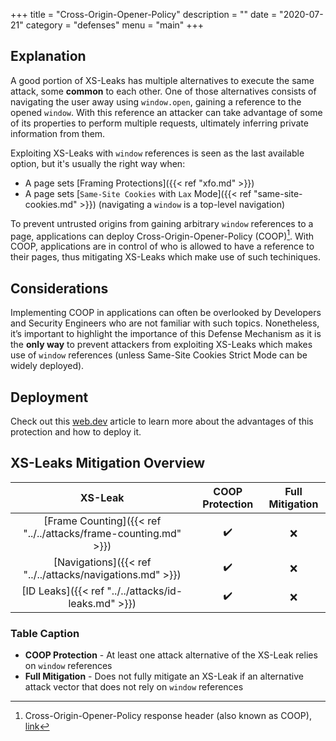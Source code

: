 +++
title = "Cross-Origin-Opener-Policy"
description = ""
date = "2020-07-21"
category = "defenses"
menu = "main"
+++

## Explanation

A good portion of XS-Leaks has multiple alternatives to execute the same attack, some **common** to each other. One of those alternatives consists of navigating the user away using `window.open`, gaining a reference to the opened `window`. With this reference an attacker can take advantage of some of its properties to perform multiple requests, ultimately inferring private information from them.

Exploiting XS-Leaks with `window` references is seen as the last available option, but it's usually the right way when:

- A page sets [Framing Protections]({{< ref "xfo.md" >}})
- A page sets [`Same-Site Cookies` with `Lax` Mode]({{< ref "same-site-cookies.md" >}}) (navigating a `window` is a top-level navigation)

To prevent untrusted origins from gaining arbitrary `window` references to a page, applications can deploy Cross-Origin-Opener-Policy (COOP)[^1]. With COOP, applications are in control of who is allowed to have a reference to their pages, thus mitigating XS-Leaks which make use of such techiniques.

## Considerations

Implementing COOP in applications can often be overlooked by Developers and Security Engineers who are not familiar with such topics. Nonetheless, it’s important to highlight the importance of this Defense Mechanism as it is the **only way** to prevent attackers from exploiting XS-Leaks which makes use of `window` references (unless Same-Site Cookies Strict Mode can be widely deployed).

## Deployment

Check out this [web.dev](https://web.dev/why-coop-coep/) article to learn more about the advantages of this protection and how to deploy it.

## XS-Leaks Mitigation Overview

|                           XS-Leak                                 |    COOP Protection       |  Full Mitigation   |
|:-----------------------------------------------------------------:|:------------------------:|:-------------------:
| [Frame Counting]({{< ref "../../attacks/frame-counting.md" >}})   |         ✔️               |         ❌
| [Navigations]({{< ref "../../attacks/navigations.md" >}})         |         ✔️               |         ❌
| [ID Leaks]({{< ref "../../attacks/id-leaks.md" >}})               |         ✔️               |         ❌

### Table Caption

- **COOP Protection** - At least one attack alternative of the XS-Leak relies on `window` references
- **Full Mitigation** - Does not fully mitigate an XS-Leak if an alternative attack vector that does not rely on `window` references


[^1]: Cross-Origin-Opener-Policy response header (also known as COOP), [link](https://gist.github.com/annevk/6f2dd8c79c77123f39797f6bdac43f3e)
